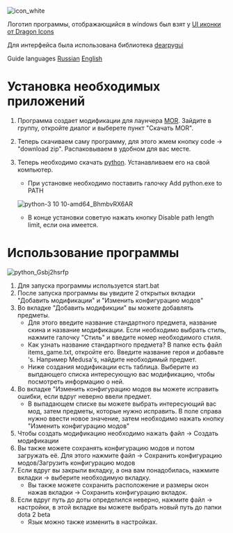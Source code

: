 ![icon_white](https://github.com/Kynomi/SD2MC/assets/98938787/9b451724-0380-467f-a4ab-c8e3301ec60b)

Логотип программы, отображающийся в windows был взят у [UI иконки от Dragon Icons](https://www.flaticon.com/ru/free-icons/ui)

Для интерфейса была использована библиотека [dearpygui](https://github.com/hoffstadt/DearPyGui)

Guide languages [Russian](README.md) [English](Resources/Readme/Readme.eng.md)

# Установка необходимых приложений
1. Программа создает модификации для лаунчера [MOR](https://vk.com/amir4anmods). Зайдите в группу, откройте диалог и выберете пункт "Скачать MOR".
2. Теперь скачиваем саму программу, для этого жмем кнопку code -> "download zip". Распаковываем в удобном для вас месте.
3. Теперь необходимо скачать [python](https://python.org/download). Устанавливаем его на свой компьютер.
   - При установке необходимо поставить галочку Add python.exe to PATH

   ![python-3 10 10-amd64_BhmbvRX6AR](https://github.com/Kynomi/SD2MC/assets/98938787/a35486f3-a7c8-4b74-9fc4-584dd8cb7815)
   
   - В конце установки советую нажать кнопку Disable path length limit, если она имеется.
# Использование программы

![python_Gsbj2hsrfp](https://github.com/Kynomi/SD2MC/assets/98938787/057dbf99-95d2-4c9c-93e8-2ba0bc6d0430)

1. Для запуска программы используется start.bat
2. После запуска программы вы увидите 2 открытых вкладки "Добавить модификации" и "Изменить конфигурацию модов"
3. Во вкладке "Добавить модификции" вы можете добавлять предметы.
   - Для этого введите название стандартного предмета, название скина и название модификации. Если необходимо выбрать стиль, нажмите галочку "Стиль" и введите номер необходимого стиля.
   - Как узнать название стандартного предмета? В папке есть файл items_game.txt, откройте его. Введите название героя и добавьте 's. Например Medusa's, найдите необходимый предмет.
   - Ниже создания модификации есть таблица. Выберите из выпдающего списка интересующую вас модификацию, чтобы посмотреть информацию о ней.
4. Во вкладке "Изменить конфигурацию модов вы можете исправить ошибки, если вдруг неверно ввели предмет.
   - В выпадающем списке вы можете выбрать интересующий вас мод, затем предметы, которые нужно исправить. В поле справа нужно ввести новое значение, затем необходимо нажать кнопку "Изменить конфигурацию модов"
5. Чтобы создать модификацию необходимо нажать файл -> Создать модификации
6. Вы также можете сохранять конфигурацию модов и потом загружать её. Для этого нажмите файл -> Сохранить конфигурацию модов/Загрузить конфигурацию модов
7. Если вдруг вы закрыли вкладку, а она вам понадобилась, нажмите вкладки -> выберите необходимую вкладку.
   - Вы также можете сохранить расположение и размеры окон нажав вкладки -> Сохранить конфигурацию вкладок.
8. Если вдруг путь до доты определился неверно, нажмите файл -> настройки, в этой вкладке вы можете выбрать новый путь до папки dota 2 beta
   - Язык можно также изменить в настройках.
